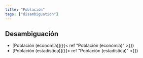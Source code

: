 ```yaml
---
title: "Población"
tags: ["disambiguation"]
---
```

## Desambiguación
- [Población (economía)]({{< ref "Población (economía)" >}})
- [Población (estadística)]({{< ref "Población (estadística)" >}})